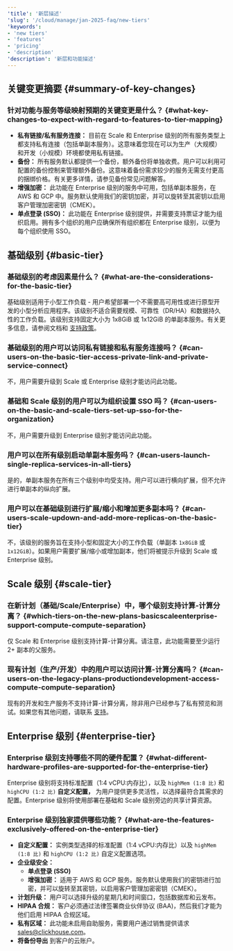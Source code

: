 ```yaml
---
'title': '新层描述'
'slug': '/cloud/manage/jan-2025-faq/new-tiers'
'keywords':
- 'new tiers'
- 'features'
- 'pricing'
- 'description'
'description': '新层和功能描述'
---
```




## 关键变更摘要 {#summary-of-key-changes}

### 针对功能与服务等级映射预期的关键变更是什么？ {#what-key-changes-to-expect-with-regard-to-features-to-tier-mapping}

- **私有链接/私有服务连接：** 目前在 Scale 和 Enterprise 级别的所有服务类型上都支持私有连接（包括单副本服务）。这意味着您现在可以为生产（大规模）和开发（小规模）环境都使用私有链接。
- **备份：** 所有服务默认都提供一个备份，额外备份将单独收费。用户可以利用可配置的备份控制来管理额外备份。这意味着备份需求较少的服务无需支付更高的捆绑价格。有关更多详情，请参见备份常见问题解答。
- **增强加密：** 此功能在 Enterprise 级别的服务中可用，包括单副本服务，在 AWS 和 GCP 中。服务默认使用我们的密钥加密，并可以旋转至其密钥以启用客户管理加密密钥（CMEK）。
- **单点登录 (SSO)：** 此功能在 Enterprise 级别提供，并需要支持票证才能为组织启用。拥有多个组织的用户应确保所有组织都在 Enterprise 级别，以便为每个组织使用 SSO。

## 基础级别 {#basic-tier}

### 基础级别的考虑因素是什么？ {#what-are-the-considerations-for-the-basic-tier}

基础级别适用于小型工作负载 - 用户希望部署一个不需要高可用性或进行原型开发的小型分析应用程序。该级别不适合需要规模、可靠性（DR/HA）和数据持久性的工作负载。该级别支持固定大小为 1x8GiB 或 1x12GiB 的单副本服务。有关更多信息，请参阅文档和 [支持政策](https://clickhouse.com/support/program)。

### 基础级别的用户可以访问私有链接和私有服务连接吗？ {#can-users-on-the-basic-tier-access-private-link-and-private-service-connect}

不，用户需要升级到 Scale 或 Enterprise 级别才能访问此功能。

### 基础和 Scale 级别的用户可以为组织设置 SSO 吗？ {#can-users-on-the-basic-and-scale-tiers-set-up-sso-for-the-organization}

不，用户需要升级到 Enterprise 级别才能访问此功能。

### 用户可以在所有级别启动单副本服务吗？ {#can-users-launch-single-replica-services-in-all-tiers}

是的，单副本服务在所有三个级别中均受支持。用户可以进行横向扩展，但不允许进行单副本的纵向扩展。

### 用户可以在基础级别进行扩展/缩小和增加更多副本吗？ {#can-users-scale-updown-and-add-more-replicas-on-the-basic-tier}

不，该级别的服务旨在支持小型和固定大小的工作负载（单副本 `1x8GiB` 或 `1x12GiB`）。如果用户需要扩展/缩小或增加副本，他们将被提示升级到 Scale 或 Enterprise 级别。

## Scale 级别 {#scale-tier}

### 在新计划（基础/Scale/Enterprise）中，哪个级别支持计算-计算分离？ {#which-tiers-on-the-new-plans-basicscaleenterprise-support-compute-compute-separation}

仅 Scale 和 Enterprise 级别支持计算-计算分离。请注意，此功能需要至少运行 2+ 副本的父服务。

### 现有计划（生产/开发）中的用户可以访问计算-计算分离吗？ {#can-users-on-the-legacy-plans-productiondevelopment-access-compute-compute-separation}

现有的开发和生产服务不支持计算-计算分离，除非用户已经参与了私有预览和测试。如果您有其他问题，请联系 [支持](https://clickhouse.com/support/program)。

## Enterprise 级别 {#enterprise-tier}

### Enterprise 级别支持哪些不同的硬件配置？ {#what-different-hardware-profiles-are-supported-for-the-enterprise-tier}

Enterprise 级别将支持标准配置（1:4 vCPU:内存比），以及 `highMem (1:8 比)` 和 `highCPU (1:2 比)` **自定义配置，** 为用户提供更多灵活性，以选择最符合其需求的配置。Enterprise 级别将使用部署在基础和 Scale 级别旁边的共享计算资源。

### Enterprise 级别独家提供哪些功能？ {#what-are-the-features-exclusively-offered-on-the-enterprise-tier}

- **自定义配置：** 实例类型选择的标准配置（1:4 vCPU:内存比）以及 `highMem (1:8 比)` 和 `highCPU (1:2 比)` 自定义配置选项。
- **企业级安全：**
    - **单点登录 (SSO)**
    - **增强加密：** 适用于 AWS 和 GCP 服务。服务默认使用我们的密钥进行加密，并可以旋转至其密钥，以启用客户管理加密密钥（CMEK）。
- **计划升级：** 用户可以选择升级的星期几和时间窗口，包括数据库和云发布。
- **HIPAA 合规：** 客户必须通过法律签署商业伙伴协议 (BAA)，然后我们才能为他们启用 HIPAA 合规区域。
- **私有区域：** 此功能未启用自助服务，需要用户通过销售提供请求 sales@clickhouse.com。
- **将备份导出** 到客户的云账户。
